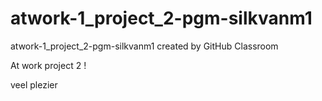 # atwork-1_project_2-pgm-silkvanm1
atwork-1_project_2-pgm-silkvanm1 created by GitHub Classroom

At work project 2 !

veel plezier
